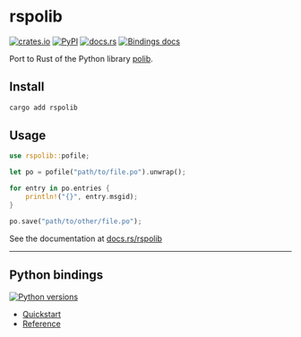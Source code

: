 # rspolib

[![crates.io](https://img.shields.io/crates/v/rspolib?logo=rust)](https://crates.io/crates/rspolib) [![PyPI](https://img.shields.io/pypi/v/rspolib?logo=pypi&logoColor=white)](https://pypi.org/project/rspolib) [![docs.rs](https://img.shields.io/docsrs/rspolib?logo=docs.rs)](https://docs.rs/rspolib) [![Bindings docs](https://img.shields.io/badge/bindings-docs-blue?logo=python&logoColor=white)](https://github.com/mondeja/rspolib/blob/master/python/REFERENCE.md)

Port to Rust of the Python library [polib].

## Install

```bash
cargo add rspolib
```

## Usage

```rust
use rspolib::pofile;

let po = pofile("path/to/file.po").unwrap();

for entry in po.entries {
    println!("{}", entry.msgid);
}

po.save("path/to/other/file.po");
```

See the documentation at [docs.rs/rspolib](https://docs.rs/rspolib)

---

## Python bindings

[![Python versions](https://img.shields.io/pypi/pyversions/rspolib?logo=python&logoColor=white)](https://pypi.org/project/rspolib/#files)

- [Quickstart](https://github.com/mondeja/rspolib/tree/master/python#readme)
- [Reference](https://github.com/mondeja/rspolib/blob/master/python/REFERENCE.md)

[polib]: https://github.com/izimobil/polib
